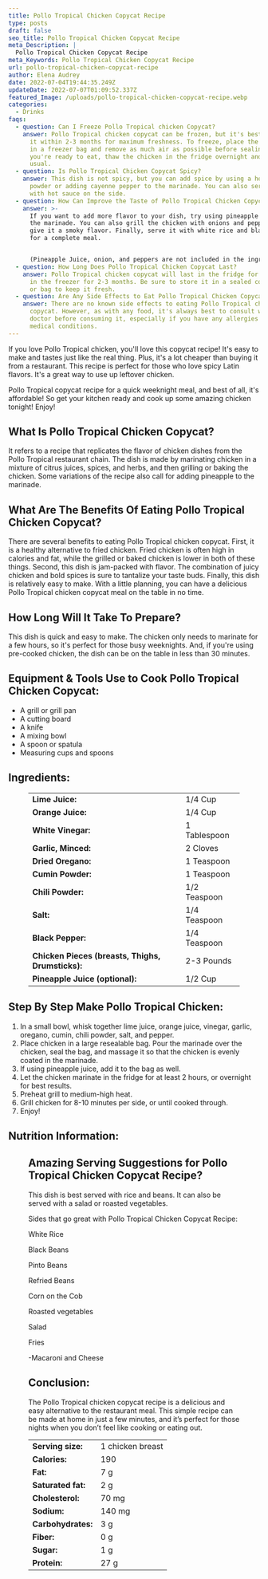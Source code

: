 ```yaml
---
title: Pollo Tropical Chicken Copycat Recipe
type: posts
draft: false
seo_title: Pollo Tropical Chicken Copycat Recipe
meta_Description: |
  Pollo Tropical Chicken Copycat Recipe
meta_Keywords: Pollo Tropical Chicken Copycat Recipe
url: pollo-tropical-chicken-copycat-recipe
author: Elena Audrey
date: 2022-07-04T19:44:35.249Z
updateDate: 2022-07-07T01:09:52.337Z
featured_Image: /uploads/pollo-tropical-chicken-copycat-recipe.webp
categories:
  - Drinks
faqs:
  - question: Can I Freeze Pollo Tropical chicken Copycat?
    answer: Pollo Tropical chicken copycat can be frozen, but it's best to consume
      it within 2-3 months for maximum freshness. To freeze, place the chicken
      in a freezer bag and remove as much air as possible before sealing. When
      you're ready to eat, thaw the chicken in the fridge overnight and cook as
      usual.
  - question: Is Pollo Tropical Chicken Copycat Spicy?
    answer: This dish is not spicy, but you can add spice by using a hotter chili
      powder or adding cayenne pepper to the marinade. You can also serve it
      with hot sauce on the side.
  - question: How Can Improve the Taste of Pollo Tropical Chicken Copycat?
    answer: >-
      If you want to add more flavor to your dish, try using pineapple juice in
      the marinade. You can also grill the chicken with onions and peppers to
      give it a smoky flavor. Finally, serve it with white rice and black beans
      for a complete meal.


      (Pineapple Juice, onion, and peppers are not included in the ingredients list above)
  - question: How Long Does Pollo Tropical Chicken Copycat Last?
    answer: Pollo Tropical chicken copycat will last in the fridge for 3-4 days or
      in the freezer for 2-3 months. Be sure to store it in a sealed container
      or bag to keep it fresh.
  - question: Are Any Side Effects to Eat Pollo Tropical Chicken Copycat?
    answer: There are no known side effects to eating Pollo Tropical chicken
      copycat. However, as with any food, it's always best to consult with your
      doctor before consuming it, especially if you have any allergies or
      medical conditions.
---
```

If you love Pollo Tropical chicken, you'll love this copycat recipe! It's easy to make and tastes just like the real thing. Plus, it's a lot cheaper than buying it from a restaurant. This recipe is perfect for those who love spicy Latin flavors. It's a great way to use up leftover chicken. 

Pollo Tropical copycat recipe for a quick weeknight meal, and best of all, it's affordable! So get your kitchen ready and cook up some amazing chicken tonight! Enjoy!

## **What Is Pollo Tropical Chicken Copycat?**

It refers to a recipe that replicates the flavor of chicken dishes from the Pollo Tropical restaurant chain. The dish is made by marinating chicken in a mixture of citrus juices, spices, and herbs, and then grilling or baking the chicken. Some variations of the recipe also call for adding pineapple to the marinade.

## **What Are The Benefits Of Eating Pollo Tropical Chicken Copycat?**

There are several benefits to eating Pollo Tropical chicken copycat. First, it is a healthy alternative to fried chicken. Fried chicken is often high in calories and fat, while the grilled or baked chicken is lower in both of these things. Second, this dish is jam-packed with flavor. The combination of juicy chicken and bold spices is sure to tantalize your taste buds. Finally, this dish is relatively easy to make. With a little planning, you can have a delicious Pollo Tropical chicken copycat meal on the table in no time.

## **How Long Will It Take To Prepare?**

This dish is quick and easy to make. The chicken only needs to marinate for a few hours, so it's perfect for those busy weeknights. And, if you're using pre-cooked chicken, the dish can be on the table in less than 30 minutes.

## **Equipment & Tools Use to Cook Pollo Tropical Chicken Copycat:**

* A grill or grill pan
* A cutting board
* A knife
* A mixing bowl
* A spoon or spatula
* Measuring cups and spoons

## **Ingredients:**

<figure class="wp-block-table is-style-stripes">
  <table>
    <tbody>
      <tr>
        <td>
          <strong>Lime Juice:</strong>
        </td>
        <td>1/4 Cup</td>
      </tr>
      <tr>
        <td>
          <strong>Orange Juice:</strong>
        </td>
        <td>1/4 Cup</td>
      </tr>
      <tr>
        <td>
          <strong>White Vinegar:</strong>
        </td>
        <td>1 Tablespoon</td>
      </tr>
      <tr>
        <td>
          <strong>Garlic, Minced:</strong>
        </td>
        <td>2 Cloves</td>
     </tr>
      <tr>
        <td>
          <strong>Dried Oregano:</strong>
        </td>
        <td>1 Teaspoon</td>
      </tr>
<tr>
        <td>
          <strong>Cumin Powder:</strong>
        </td>
        <td>1 Teaspoon</td>
      </tr>
<tr>
        <td>
          <strong>Chili Powder:</strong>
        </td>
        <td>1/2 Teaspoon</td>
      </tr>
<tr>
        <td>
          <strong>Salt:</strong>
        </td>
        <td>1/4 Teaspoon</td>
      </tr>
      <tr>
        <td>
          <strong>Black Pepper:</strong>
        </td>
        <td>1/4 Teaspoon</td>
      </tr>
<tr>
        <td>
          <strong>Chicken Pieces (breasts, Thighs, Drumsticks):</strong>
        </td>
        <td>2-3 Pounds</td>
      </tr>
      <tr>
        <td>
          <strong>Pineapple Juice (optional):</strong>
        </td>
        <td>1/2 Cup</td>
      </tr>

 </tbody>
  </table>
</figure>

## **Step By Step Make Pollo Tropical Chicken:**

1. In a small bowl, whisk together lime juice, orange juice, vinegar, garlic, oregano, cumin, chili powder, salt, and pepper. 
2. Place chicken in a large resealable bag. Pour the marinade over the chicken, seal the bag, and massage it so that the chicken is evenly coated in the marinade. 
3. If using pineapple juice, add it to the bag as well. 
4. Let the chicken marinate in the fridge for at least 2 hours, or overnight for best results.
5. Preheat grill to medium-high heat. 
6. Grill chicken for 8-10 minutes per side, or until cooked through. 
7. Enjoy!

## **Nutrition Information:**

<figure class="wp-block-table is-style-stripes">
  <table>
    <tbody>
      <tr>
        <td>
          <strong>Serving size:</strong>
        </td>
        <td>1 chicken breast</td>
      </tr>
      <tr>
        <td>
          <strong>Calories:</strong>
        </td>
        <td>190</td>
      </tr>
      <tr>
        <td>
          <strong>Fat:</strong>
        </td>
        <td>7 g</td>
      </tr>
      <tr>
        <td>
          <strong>Saturated fat:</strong>
        </td>
        <td>2 g</td>
     </tr>
      <tr>
        <td>
          <strong>Cholesterol:</strong>
        </td>
        <td>70 mg</td>
      </tr>
<tr>
        <td>
          <strong>Sodium:</strong>
        </td>
        <td>140 mg</td>
      </tr>
<tr>
        <td>
          <strong>Carbohydrates:</strong>
        </td>
        <td>3 g</td>
      </tr>
<tr>
        <td>
          <strong>Fiber:</strong>
        </td>
        <td>0 g</td>
      </tr>
      <tr>
        <td>
          <strong>Sugar:</strong>
        </td>
        <td> 1 g</td>
      </tr>
<tr>
        <td>
          <strong>Protein:</strong>
        </td>
        <td>27 g</td>
      </tr>

## **Amazing Serving Suggestions for Pollo Tropical Chicken Copycat Recipe?**

This dish is best served with rice and beans. It can also be served with a salad or roasted vegetables.

Sides that go great with Pollo Tropical Chicken Copycat Recipe:

White Rice

Black Beans

Pinto Beans

Refried Beans

Corn on the Cob

Roasted vegetables

Salad

Fries

\-Macaroni and Cheese

## **Conclusion:**

The Pollo Tropical chicken copycat recipe is a delicious and easy alternative to the restaurant meal. This simple recipe can be made at home in just a few minutes, and it’s perfect for those nights when you don’t feel like cooking or eating out.